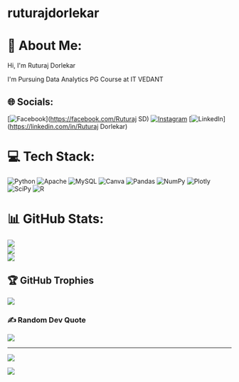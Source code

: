 # ruturajdorlekar

# 💫 About Me:
Hi, I'm Ruturaj Dorlekar

I'm Pursuing Data Analytics PG Course at IT VEDANT<br>


## 🌐 Socials:
[![Facebook](https://img.shields.io/badge/Facebook-%231877F2.svg?logo=Facebook&logoColor=white)](https://facebook.com/Ruturaj SD) [![Instagram](https://img.shields.io/badge/Instagram-%23E4405F.svg?logo=Instagram&logoColor=white)](https://instagram.com/rutraj_sd) [![LinkedIn](https://img.shields.io/badge/LinkedIn-%230077B5.svg?logo=linkedin&logoColor=white)](https://linkedin.com/in/Ruturaj Dorlekar) 

# 💻 Tech Stack:
![Python](https://img.shields.io/badge/python-3670A0?style=for-the-badge&logo=python&logoColor=ffdd54) ![Apache](https://img.shields.io/badge/apache-%23D42029.svg?style=for-the-badge&logo=apache&logoColor=white) ![MySQL](https://img.shields.io/badge/mysql-%2300f.svg?style=for-the-badge&logo=mysql&logoColor=white) ![Canva](https://img.shields.io/badge/Canva-%2300C4CC.svg?style=for-the-badge&logo=Canva&logoColor=white) ![Pandas](https://img.shields.io/badge/pandas-%23150458.svg?style=for-the-badge&logo=pandas&logoColor=white) ![NumPy](https://img.shields.io/badge/numpy-%23013243.svg?style=for-the-badge&logo=numpy&logoColor=white) ![Plotly](https://img.shields.io/badge/Plotly-%233F4F75.svg?style=for-the-badge&logo=plotly&logoColor=white) ![SciPy](https://img.shields.io/badge/SciPy-%230C55A5.svg?style=for-the-badge&logo=scipy&logoColor=%white) ![R](https://img.shields.io/badge/r-%23276DC3.svg?style=for-the-badge&logo=r&logoColor=white)
# 📊 GitHub Stats:
![](https://github-readme-stats.vercel.app/api?username=ruturajdorlekar&theme=dark&hide_border=false&include_all_commits=false&count_private=false)<br/>
![](https://github-readme-streak-stats.herokuapp.com/?user=ruturajdorlekar&theme=dark&hide_border=false)<br/>
![](https://github-readme-stats.vercel.app/api/top-langs/?username=ruturajdorlekar&theme=dark&hide_border=false&include_all_commits=false&count_private=false&layout=compact)

## 🏆 GitHub Trophies
![](https://github-profile-trophy.vercel.app/?username=ruturajdorlekar&theme=radical&no-frame=false&no-bg=false&margin-w=4)

### ✍️ Random Dev Quote
![](https://quotes-github-readme.vercel.app/api?type=horizontal&theme=radical)


---
[![](https://visitcount.itsvg.in/api?id=ruturajdorlekar&icon=0&color=0)](https://visitcount.itsvg.in)

<!-- Proudly created with GPRM ( https://gprm.itsvg.in ) -->

[![](https://visitcount.itsvg.in/api?id=ruturajdorlekar22&label=Profile%20Views&color=1&icon=4&pretty=false)](https://visitcount.itsvg.in)
